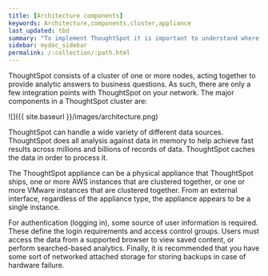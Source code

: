 ```yaml
---
title: [Architecture components]
keywords: Architecture,components,cluster,appliance
last_updated: tbd
summary: "To implement ThoughtSpot it is important to understand where it sits within your overall analytics architecture and how it provides data to end users. "
sidebar: mydoc_sidebar
permalink: /:collection/:path.html
---
```

ThoughtSpot consists of a cluster of one or more nodes, acting together to
provide analytic answers to business questions. As such, there are only a few
integration points with ThoughtSpot on your network. The major components in a ThoughtSpot cluster are:

![]({{ site.baseurl }}/images/architecture.png)

ThoughtSpot can handle a wide variety of different data sources. ThoughtSpot
does all analysis against data in memory to help achieve fast results across
millions and billions of records of data. ThoughtSpot caches the data in order
to process it.

The ThoughtSpot appliance can be a physical appliance that ThoughtSpot ships,
one or more AWS instances that are clustered together, or one or more VMware
instances that are clustered together. From an external interface, regardless of
the appliance type, the appliance appears to be a single instance.

For authentication (logging in), some source of user information is required.
These define the login requirements and access control groups. Users must access
the data from a supported browser to view saved content, or perform
searched-based analytics. Finally, it is recommended that you have some sort of
networked attached storage for storing backups in case of hardware failure.
